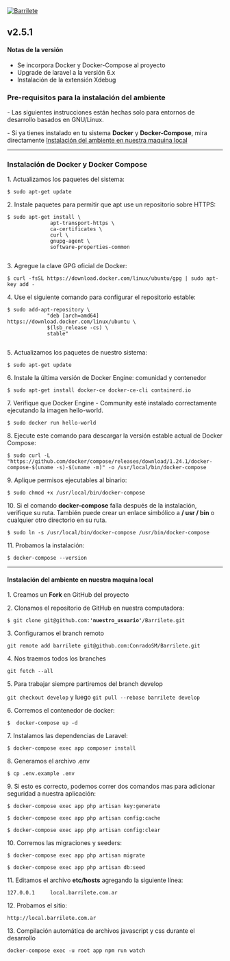 <div>
    <a href="https://barrilete.com.ar/"><img alt="Barrilete" src="https://barrilete.com.ar/svg/logo_barrilete.svg"></a>
    <h2>v2.5.1</h2>
    <h4>Notas de la versión</h4>
    <ul>
        <li>Se incorpora Docker y Docker-Compose al proyecto</li>
        <li>Upgrade de laravel a la versión 6.x</li>
        <li>Instalación de la extensión Xdebug</li>
    </ul>
    <h3>Pre-requisitos para la instalación del ambiente</h3>
    <p>- Las siguientes instrucciones están hechas solo para entornos de desarrollo basados en GNU/Linux.</p>
    <p>- Si ya tienes instalado en tu sistema <b>Docker</b> y <b>Docker-Compose</b>, mira directamente <a href="#ambiente">Instalación del ambiente en nuestra maquina local</a></p>
    <hr>
    <h3>Instalación de Docker y Docker Compose</h3>
    <p>1. Actualizamos los paquetes del sistema:</p>
    <p><code>$ sudo apt-get update</code></p>
    <p>2. Instale paquetes para permitir que apt use un repositorio sobre HTTPS:</p>
    <p><code>$ sudo apt-get install \
              apt-transport-https \
              ca-certificates \
              curl \
              gnupg-agent \
              software-properties-common
    </code></p>
    <p>3. Agregue la clave GPG oficial de Docker:</p>
    <p><code>$ curl -fsSL https://download.docker.com/linux/ubuntu/gpg | sudo apt-key add -</code></p>
    <p>4. Use el siguiente comando para configurar el repositorio estable:</p>
    <p><code>$ sudo add-apt-repository \
             "deb [arch=amd64] https://download.docker.com/linux/ubuntu \
             $(lsb_release -cs) \
             stable"
    </code></p>
    <p>5. Actualizamos los paquetes de nuestro sistema:</p>
    <p><code>$ sudo apt-get update</code></p>
    <p>6. Instale la última versión de Docker Engine: comunidad y contenedor</p>
    <p><code>$ sudo apt-get install docker-ce docker-ce-cli containerd.io</code></p>
    <p>7. Verifique que Docker Engine - Community esté instalado correctamente ejecutando la imagen hello-world.</p>
    <p><code>$ sudo docker run hello-world</code></p>
    <p>8. Ejecute este comando para descargar la versión estable actual de Docker Compose:</p>
    <p><code>$ sudo curl -L "https://github.com/docker/compose/releases/download/1.24.1/docker-compose-$(uname -s)-$(uname -m)" -o /usr/local/bin/docker-compose</code></p>
    <p>9. Aplique permisos ejecutables al binario:</p>
    <p><code>$ sudo chmod +x /usr/local/bin/docker-compose</code></p>
    <p>10. Si el comando <b>docker-compose</b> falla después de la instalación, verifique su ruta. También puede crear un enlace simbólico a <b>/ usr / bin</b> o cualquier otro directorio en su ruta.</p>
    <p><code>$ sudo ln -s /usr/local/bin/docker-compose /usr/bin/docker-compose</code></p>
    <p>11. Probamos la instalación:</p>
    <p><code>$ docker-compose --version</code></p>
    <hr>
    <h4 id="ambiente">Instalación del ambiente en nuestra maquina local</h4>
    <p>1. Creamos un <b>Fork</b> en GitHub del proyecto</p>
    <p>2. Clonamos el repositorio de GitHub en nuestra computadora:</p>
    <p><code>$ git clone git@github.com:<b>'nuestro_usuario'</b>/Barrilete.git</code></p>
    <p>3. Configuramos el branch remoto</p>
    <p><code>git remote add barrilete git@github.com:ConradoSM/Barrilete.git</code></p>
    <p>4. Nos traemos todos los branches</p>
    <p><code>git fetch --all</code></p>
    <p>5. Para trabajar siempre partiremos del branch develop</p>
    <p><code>git checkout develop</code> y luego <code>git pull --rebase barrilete develop</code></p>
    <p>6. Corremos el contenedor de docker:</p>
    <p><code>$	docker-compose up -d</code></p>
    <p>7. Instalamos las dependencias de Laravel:</p>
    <p><code>$ docker-compose exec app composer install</code></p>
    <p>8. Generamos el archivo .env</p>
    <p><code>$ cp .env.example .env</code></p>
    <p>9. Si esto es correcto, podemos correr dos comandos mas para adicionar seguridad a nuestra aplicación:</p>
    <p><code>$ docker-compose exec app php artisan key:generate</code></p>
    <p><code>$ docker-compose exec app php artisan config:cache</code></p>
    <p><code>$ docker-compose exec app php artisan config:clear</code></p>
    <p>10. Corremos las migraciones y seeders:</p>
    <p><code>$ docker-compose exec app php artisan migrate</code></p>
    <p><code>$ docker-compose exec app php artisan db:seed</code></p>
    <p>11. Editamos el archivo <b>etc/hosts</b> agregando la siguiente línea:</p>
    <p><code>127.0.0.1     local.barrilete.com.ar</code></p>
    <p>12. Probamos el sitio:</p>
    <p><code>http://local.barrilete.com.ar</code></p>
    <p>13. Compilación automática de archivos javascript y css durante el desarrollo</p>
    <code>docker-compose exec -u root app npm run watch</code>
</div>
